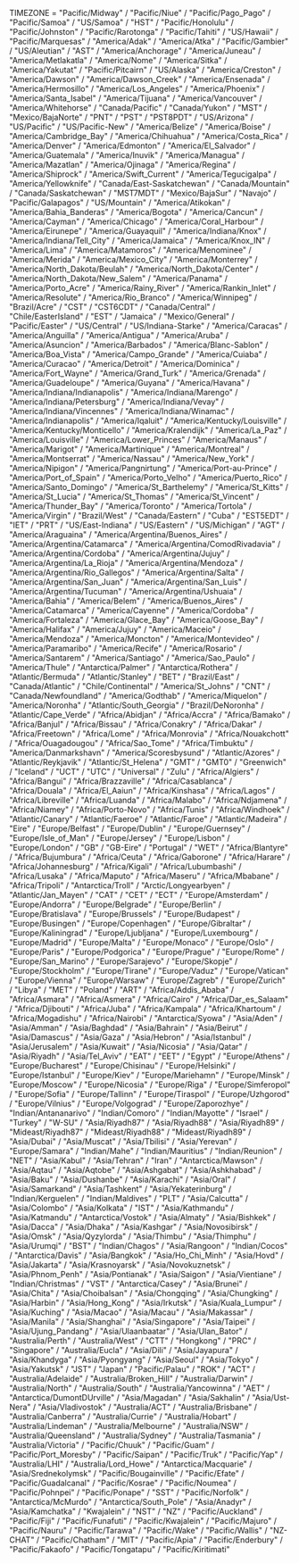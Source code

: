 TIMEZONE = "Pacific/Midway" /
"Pacific/Niue" /
"Pacific/Pago_Pago" /
"Pacific/Samoa" /
"US/Samoa" /
"HST" /
"Pacific/Honolulu" /
"Pacific/Johnston" /
"Pacific/Rarotonga" /
"Pacific/Tahiti" /
"US/Hawaii" /
"Pacific/Marquesas" /
"America/Adak" /
"America/Atka" /
"Pacific/Gambier" /
"US/Aleutian" /
"AST" /
"America/Anchorage" /
"America/Juneau" /
"America/Metlakatla" /
"America/Nome" /
"America/Sitka" /
"America/Yakutat" /
"Pacific/Pitcairn" /
"US/Alaska" /
"America/Creston" /
"America/Dawson" /
"America/Dawson_Creek" /
"America/Ensenada" /
"America/Hermosillo" /
"America/Los_Angeles" /
"America/Phoenix" /
"America/Santa_Isabel" /
"America/Tijuana" /
"America/Vancouver" /
"America/Whitehorse" /
"Canada/Pacific" /
"Canada/Yukon" /
"MST" /
"Mexico/BajaNorte" /
"PNT" /
"PST" /
"PST8PDT" /
"US/Arizona" /
"US/Pacific" /
"US/Pacific-New" /
"America/Belize" /
"America/Boise" /
"America/Cambridge_Bay" /
"America/Chihuahua" /
"America/Costa_Rica" /
"America/Denver" /
"America/Edmonton" /
"America/El_Salvador" /
"America/Guatemala" /
"America/Inuvik" /
"America/Managua" /
"America/Mazatlan" /
"America/Ojinaga" /
"America/Regina" /
"America/Shiprock" /
"America/Swift_Current" /
"America/Tegucigalpa" /
"America/Yellowknife" /
"Canada/East-Saskatchewan" /
"Canada/Mountain" /
"Canada/Saskatchewan" /
"MST7MDT" /
"Mexico/BajaSur" /
"Navajo" /
"Pacific/Galapagos" /
"US/Mountain" /
"America/Atikokan" /
"America/Bahia_Banderas" /
"America/Bogota" /
"America/Cancun" /
"America/Cayman" /
"America/Chicago" /
"America/Coral_Harbour" /
"America/Eirunepe" /
"America/Guayaquil" /
"America/Indiana/Knox" /
"America/Indiana/Tell_City" /
"America/Jamaica" /
"America/Knox_IN" /
"America/Lima" /
"America/Matamoros" /
"America/Menominee" /
"America/Merida" /
"America/Mexico_City" /
"America/Monterrey" /
"America/North_Dakota/Beulah" /
"America/North_Dakota/Center" /
"America/North_Dakota/New_Salem" /
"America/Panama" /
"America/Porto_Acre" /
"America/Rainy_River" /
"America/Rankin_Inlet" /
"America/Resolute" /
"America/Rio_Branco" /
"America/Winnipeg" /
"Brazil/Acre" /
"CST" /
"CST6CDT" /
"Canada/Central" /
"Chile/EasterIsland" /
"EST" /
"Jamaica" /
"Mexico/General" /
"Pacific/Easter" /
"US/Central" /
"US/Indiana-Starke" /
"America/Caracas" /
"America/Anguilla" /
"America/Antigua" /
"America/Aruba" /
"America/Asuncion" /
"America/Barbados" /
"America/Blanc-Sablon" /
"America/Boa_Vista" /
"America/Campo_Grande" /
"America/Cuiaba" /
"America/Curacao" /
"America/Detroit" /
"America/Dominica" /
"America/Fort_Wayne" /
"America/Grand_Turk" /
"America/Grenada" /
"America/Guadeloupe" /
"America/Guyana" /
"America/Havana" /
"America/Indiana/Indianapolis" /
"America/Indiana/Marengo" /
"America/Indiana/Petersburg" /
"America/Indiana/Vevay" /
"America/Indiana/Vincennes" /
"America/Indiana/Winamac" /
"America/Indianapolis" /
"America/Iqaluit" /
"America/Kentucky/Louisville" /
"America/Kentucky/Monticello" /
"America/Kralendijk" /
"America/La_Paz" /
"America/Louisville" /
"America/Lower_Princes" /
"America/Manaus" /
"America/Marigot" /
"America/Martinique" /
"America/Montreal" /
"America/Montserrat" /
"America/Nassau" /
"America/New_York" /
"America/Nipigon" /
"America/Pangnirtung" /
"America/Port-au-Prince" /
"America/Port_of_Spain" /
"America/Porto_Velho" /
"America/Puerto_Rico" /
"America/Santo_Domingo" /
"America/St_Barthelemy" /
"America/St_Kitts" /
"America/St_Lucia" /
"America/St_Thomas" /
"America/St_Vincent" /
"America/Thunder_Bay" /
"America/Toronto" /
"America/Tortola" /
"America/Virgin" /
"Brazil/West" /
"Canada/Eastern" /
"Cuba" /
"EST5EDT" /
"IET" /
"PRT" /
"US/East-Indiana" /
"US/Eastern" /
"US/Michigan" /
"AGT" /
"America/Araguaina" /
"America/Argentina/Buenos_Aires" /
"America/Argentina/Catamarca" /
"America/Argentina/ComodRivadavia" /
"America/Argentina/Cordoba" /
"America/Argentina/Jujuy" /
"America/Argentina/La_Rioja" /
"America/Argentina/Mendoza" /
"America/Argentina/Rio_Gallegos" /
"America/Argentina/Salta" /
"America/Argentina/San_Juan" /
"America/Argentina/San_Luis" /
"America/Argentina/Tucuman" /
"America/Argentina/Ushuaia" /
"America/Bahia" /
"America/Belem" /
"America/Buenos_Aires" /
"America/Catamarca" /
"America/Cayenne" /
"America/Cordoba" /
"America/Fortaleza" /
"America/Glace_Bay" /
"America/Goose_Bay" /
"America/Halifax" /
"America/Jujuy" /
"America/Maceio" /
"America/Mendoza" /
"America/Moncton" /
"America/Montevideo" /
"America/Paramaribo" /
"America/Recife" /
"America/Rosario" /
"America/Santarem" /
"America/Santiago" /
"America/Sao_Paulo" /
"America/Thule" /
"Antarctica/Palmer" /
"Antarctica/Rothera" /
"Atlantic/Bermuda" /
"Atlantic/Stanley" /
"BET" /
"Brazil/East" /
"Canada/Atlantic" /
"Chile/Continental" /
"America/St_Johns" /
"CNT" /
"Canada/Newfoundland" /
"America/Godthab" /
"America/Miquelon" /
"America/Noronha" /
"Atlantic/South_Georgia" /
"Brazil/DeNoronha" /
"Atlantic/Cape_Verde" /
"Africa/Abidjan" /
"Africa/Accra" /
"Africa/Bamako" /
"Africa/Banjul" /
"Africa/Bissau" /
"Africa/Conakry" /
"Africa/Dakar" /
"Africa/Freetown" /
"Africa/Lome" /
"Africa/Monrovia" /
"Africa/Nouakchott" /
"Africa/Ouagadougou" /
"Africa/Sao_Tome" /
"Africa/Timbuktu" /
"America/Danmarkshavn" /
"America/Scoresbysund" /
"Atlantic/Azores" /
"Atlantic/Reykjavik" /
"Atlantic/St_Helena" /
"GMT" /
"GMT0" /
"Greenwich" /
"Iceland" /
"UCT" /
"UTC" /
"Universal" /
"Zulu" /
"Africa/Algiers" /
"Africa/Bangui" /
"Africa/Brazzaville" /
"Africa/Casablanca" /
"Africa/Douala" /
"Africa/El_Aaiun" /
"Africa/Kinshasa" /
"Africa/Lagos" /
"Africa/Libreville" /
"Africa/Luanda" /
"Africa/Malabo" /
"Africa/Ndjamena" /
"Africa/Niamey" /
"Africa/Porto-Novo" /
"Africa/Tunis" /
"Africa/Windhoek" /
"Atlantic/Canary" /
"Atlantic/Faeroe" /
"Atlantic/Faroe" /
"Atlantic/Madeira" /
"Eire" /
"Europe/Belfast" /
"Europe/Dublin" /
"Europe/Guernsey" /
"Europe/Isle_of_Man" /
"Europe/Jersey" /
"Europe/Lisbon" /
"Europe/London" /
"GB" /
"GB-Eire" /
"Portugal" /
"WET" /
"Africa/Blantyre" /
"Africa/Bujumbura" /
"Africa/Ceuta" /
"Africa/Gaborone" /
"Africa/Harare" /
"Africa/Johannesburg" /
"Africa/Kigali" /
"Africa/Lubumbashi" /
"Africa/Lusaka" /
"Africa/Maputo" /
"Africa/Maseru" /
"Africa/Mbabane" /
"Africa/Tripoli" /
"Antarctica/Troll" /
"Arctic/Longyearbyen" /
"Atlantic/Jan_Mayen" /
"CAT" /
"CET" /
"ECT" /
"Europe/Amsterdam" /
"Europe/Andorra" /
"Europe/Belgrade" /
"Europe/Berlin" /
"Europe/Bratislava" /
"Europe/Brussels" /
"Europe/Budapest" /
"Europe/Busingen" /
"Europe/Copenhagen" /
"Europe/Gibraltar" /
"Europe/Kaliningrad" /
"Europe/Ljubljana" /
"Europe/Luxembourg" /
"Europe/Madrid" /
"Europe/Malta" /
"Europe/Monaco" /
"Europe/Oslo" /
"Europe/Paris" /
"Europe/Podgorica" /
"Europe/Prague" /
"Europe/Rome" /
"Europe/San_Marino" /
"Europe/Sarajevo" /
"Europe/Skopje" /
"Europe/Stockholm" /
"Europe/Tirane" /
"Europe/Vaduz" /
"Europe/Vatican" /
"Europe/Vienna" /
"Europe/Warsaw" /
"Europe/Zagreb" /
"Europe/Zurich" /
"Libya" /
"MET" /
"Poland" /
"ART" /
"Africa/Addis_Ababa" /
"Africa/Asmara" /
"Africa/Asmera" /
"Africa/Cairo" /
"Africa/Dar_es_Salaam" /
"Africa/Djibouti" /
"Africa/Juba" /
"Africa/Kampala" /
"Africa/Khartoum" /
"Africa/Mogadishu" /
"Africa/Nairobi" /
"Antarctica/Syowa" /
"Asia/Aden" /
"Asia/Amman" /
"Asia/Baghdad" /
"Asia/Bahrain" /
"Asia/Beirut" /
"Asia/Damascus" /
"Asia/Gaza" /
"Asia/Hebron" /
"Asia/Istanbul" /
"Asia/Jerusalem" /
"Asia/Kuwait" /
"Asia/Nicosia" /
"Asia/Qatar" /
"Asia/Riyadh" /
"Asia/Tel_Aviv" /
"EAT" /
"EET" /
"Egypt" /
"Europe/Athens" /
"Europe/Bucharest" /
"Europe/Chisinau" /
"Europe/Helsinki" /
"Europe/Istanbul" /
"Europe/Kiev" /
"Europe/Mariehamn" /
"Europe/Minsk" /
"Europe/Moscow" /
"Europe/Nicosia" /
"Europe/Riga" /
"Europe/Simferopol" /
"Europe/Sofia" /
"Europe/Tallinn" /
"Europe/Tiraspol" /
"Europe/Uzhgorod" /
"Europe/Vilnius" /
"Europe/Volgograd" /
"Europe/Zaporozhye" /
"Indian/Antananarivo" /
"Indian/Comoro" /
"Indian/Mayotte" /
"Israel" /
"Turkey" /
"W-SU" /
"Asia/Riyadh87" /
"Asia/Riyadh88" /
"Asia/Riyadh89" /
"Mideast/Riyadh87" /
"Mideast/Riyadh88" /
"Mideast/Riyadh89" /
"Asia/Dubai" /
"Asia/Muscat" /
"Asia/Tbilisi" /
"Asia/Yerevan" /
"Europe/Samara" /
"Indian/Mahe" /
"Indian/Mauritius" /
"Indian/Reunion" /
"NET" /
"Asia/Kabul" /
"Asia/Tehran" /
"Iran" /
"Antarctica/Mawson" /
"Asia/Aqtau" /
"Asia/Aqtobe" /
"Asia/Ashgabat" /
"Asia/Ashkhabad" /
"Asia/Baku" /
"Asia/Dushanbe" /
"Asia/Karachi" /
"Asia/Oral" /
"Asia/Samarkand" /
"Asia/Tashkent" /
"Asia/Yekaterinburg" /
"Indian/Kerguelen" /
"Indian/Maldives" /
"PLT" /
"Asia/Calcutta" /
"Asia/Colombo" /
"Asia/Kolkata" /
"IST" /
"Asia/Kathmandu" /
"Asia/Katmandu" /
"Antarctica/Vostok" /
"Asia/Almaty" /
"Asia/Bishkek" /
"Asia/Dacca" /
"Asia/Dhaka" /
"Asia/Kashgar" /
"Asia/Novosibirsk" /
"Asia/Omsk" /
"Asia/Qyzylorda" /
"Asia/Thimbu" /
"Asia/Thimphu" /
"Asia/Urumqi" /
"BST" /
"Indian/Chagos" /
"Asia/Rangoon" /
"Indian/Cocos" /
"Antarctica/Davis" /
"Asia/Bangkok" /
"Asia/Ho_Chi_Minh" /
"Asia/Hovd" /
"Asia/Jakarta" /
"Asia/Krasnoyarsk" /
"Asia/Novokuznetsk" /
"Asia/Phnom_Penh" /
"Asia/Pontianak" /
"Asia/Saigon" /
"Asia/Vientiane" /
"Indian/Christmas" /
"VST" /
"Antarctica/Casey" /
"Asia/Brunei" /
"Asia/Chita" /
"Asia/Choibalsan" /
"Asia/Chongqing" /
"Asia/Chungking" /
"Asia/Harbin" /
"Asia/Hong_Kong" /
"Asia/Irkutsk" /
"Asia/Kuala_Lumpur" /
"Asia/Kuching" /
"Asia/Macao" /
"Asia/Macau" /
"Asia/Makassar" /
"Asia/Manila" /
"Asia/Shanghai" /
"Asia/Singapore" /
"Asia/Taipei" /
"Asia/Ujung_Pandang" /
"Asia/Ulaanbaatar" /
"Asia/Ulan_Bator" /
"Australia/Perth" /
"Australia/West" /
"CTT" /
"Hongkong" /
"PRC" /
"Singapore" /
"Australia/Eucla" /
"Asia/Dili" /
"Asia/Jayapura" /
"Asia/Khandyga" /
"Asia/Pyongyang" /
"Asia/Seoul" /
"Asia/Tokyo" /
"Asia/Yakutsk" /
"JST" /
"Japan" /
"Pacific/Palau" /
"ROK" /
"ACT" /
"Australia/Adelaide" /
"Australia/Broken_Hill" /
"Australia/Darwin" /
"Australia/North" /
"Australia/South" /
"Australia/Yancowinna" /
"AET" /
"Antarctica/DumontDUrville" /
"Asia/Magadan" /
"Asia/Sakhalin" /
"Asia/Ust-Nera" /
"Asia/Vladivostok" /
"Australia/ACT" /
"Australia/Brisbane" /
"Australia/Canberra" /
"Australia/Currie" /
"Australia/Hobart" /
"Australia/Lindeman" /
"Australia/Melbourne" /
"Australia/NSW" /
"Australia/Queensland" /
"Australia/Sydney" /
"Australia/Tasmania" /
"Australia/Victoria" /
"Pacific/Chuuk" /
"Pacific/Guam" /
"Pacific/Port_Moresby" /
"Pacific/Saipan" /
"Pacific/Truk" /
"Pacific/Yap" /
"Australia/LHI" /
"Australia/Lord_Howe" /
"Antarctica/Macquarie" /
"Asia/Srednekolymsk" /
"Pacific/Bougainville" /
"Pacific/Efate" /
"Pacific/Guadalcanal" /
"Pacific/Kosrae" /
"Pacific/Noumea" /
"Pacific/Pohnpei" /
"Pacific/Ponape" /
"SST" /
"Pacific/Norfolk" /
"Antarctica/McMurdo" /
"Antarctica/South_Pole" /
"Asia/Anadyr" /
"Asia/Kamchatka" /
"Kwajalein" /
"NST" /
"NZ" /
"Pacific/Auckland" /
"Pacific/Fiji" /
"Pacific/Funafuti" /
"Pacific/Kwajalein" /
"Pacific/Majuro" /
"Pacific/Nauru" /
"Pacific/Tarawa" /
"Pacific/Wake" /
"Pacific/Wallis" /
"NZ-CHAT" /
"Pacific/Chatham" /
"MIT" /
"Pacific/Apia" /
"Pacific/Enderbury" /
"Pacific/Fakaofo" /
"Pacific/Tongatapu" /
"Pacific/Kiritimati"

